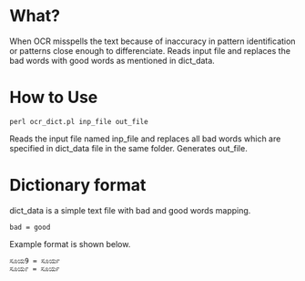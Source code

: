 # What?

When OCR misspells the text because of inaccuracy in pattern identification or patterns close enough to differenciate. Reads input file and replaces the bad words with good words as mentioned in dict_data.

# How to Use

    perl ocr_dict.pl inp_file out_file

Reads the input file named inp_file and replaces all bad words which are specified in dict_data file in the same folder. Generates out_file.

# Dictionary format

dict_data is a simple text file with bad and good words mapping.

    bad = good

Example format is shown below.

    ಸೂಯ9 = ಸೂರ್ಯ
    ಸೂಯ೯ = ಸೂರ್ಯ
   
